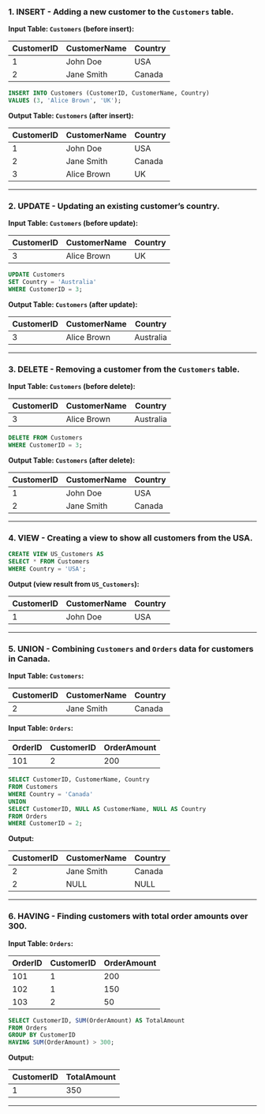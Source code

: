 
### 1. **INSERT** - Adding a new customer to the `Customers` table.

**Input Table: `Customers` (before insert):**

| CustomerID | CustomerName | Country |
|------------|--------------|---------|
| 1          | John Doe     | USA     |
| 2          | Jane Smith   | Canada  |

```sql
INSERT INTO Customers (CustomerID, CustomerName, Country)
VALUES (3, 'Alice Brown', 'UK');
```

**Output Table: `Customers` (after insert):**

| CustomerID | CustomerName | Country |
|------------|--------------|---------|
| 1          | John Doe     | USA     |
| 2          | Jane Smith   | Canada  |
| 3          | Alice Brown  | UK      |

---

### 2. **UPDATE** - Updating an existing customer’s country.

**Input Table: `Customers` (before update):**

| CustomerID | CustomerName | Country |
|------------|--------------|---------|
| 3          | Alice Brown  | UK      |

```sql
UPDATE Customers
SET Country = 'Australia'
WHERE CustomerID = 3;
```

**Output Table: `Customers` (after update):**

| CustomerID | CustomerName | Country    |
|------------|--------------|------------|
| 3          | Alice Brown  | Australia  |

---

### 3. **DELETE** - Removing a customer from the `Customers` table.

**Input Table: `Customers` (before delete):**

| CustomerID | CustomerName | Country    |
|------------|--------------|------------|
| 3          | Alice Brown  | Australia  |

```sql
DELETE FROM Customers
WHERE CustomerID = 3;
```

**Output Table: `Customers` (after delete):**

| CustomerID | CustomerName | Country |
|------------|--------------|---------|
| 1          | John Doe     | USA     |
| 2          | Jane Smith   | Canada  |

---

### 4. **VIEW** - Creating a view to show all customers from the USA.

```sql
CREATE VIEW US_Customers AS
SELECT * FROM Customers
WHERE Country = 'USA';
```

**Output (view result from `US_Customers`):**

| CustomerID | CustomerName | Country |
|------------|--------------|---------|
| 1          | John Doe     | USA     |

---

### 5. **UNION** - Combining `Customers` and `Orders` data for customers in Canada.

**Input Table: `Customers`:**

| CustomerID | CustomerName | Country |
|------------|--------------|---------|
| 2          | Jane Smith   | Canada  |

**Input Table: `Orders`:**

| OrderID | CustomerID | OrderAmount |
|---------|------------|-------------|
| 101     | 2          | 200         |

```sql
SELECT CustomerID, CustomerName, Country 
FROM Customers 
WHERE Country = 'Canada'
UNION
SELECT CustomerID, NULL AS CustomerName, NULL AS Country 
FROM Orders 
WHERE CustomerID = 2;
```

**Output:**

| CustomerID | CustomerName | Country |
|------------|--------------|---------|
| 2          | Jane Smith   | Canada  |
| 2          | NULL         | NULL    |

---

### 6. **HAVING** - Finding customers with total order amounts over 300.

**Input Table: `Orders`:**

| OrderID | CustomerID | OrderAmount |
|---------|------------|-------------|
| 101     | 1          | 200         |
| 102     | 1          | 150         |
| 103     | 2          | 50          |

```sql
SELECT CustomerID, SUM(OrderAmount) AS TotalAmount
FROM Orders
GROUP BY CustomerID
HAVING SUM(OrderAmount) > 300;
```

**Output:**

| CustomerID | TotalAmount |
|------------|-------------|
| 1          | 350         |

---
